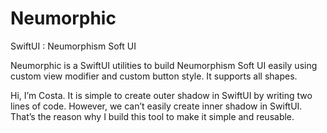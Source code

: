 # Neumorphic

SwiftUI : Neumorphism Soft UI

Neumorphic is a SwiftUI utilities to build Neumorphism Soft UI easily using custom view modifier and custom button style. It supports all shapes.

Hi, I’m Costa. It is simple to create outer shadow in SwiftUI by writing two lines of code. However, we can’t easily create inner shadow in SwiftUI. That’s the reason why I build this tool to make it simple and reusable.
